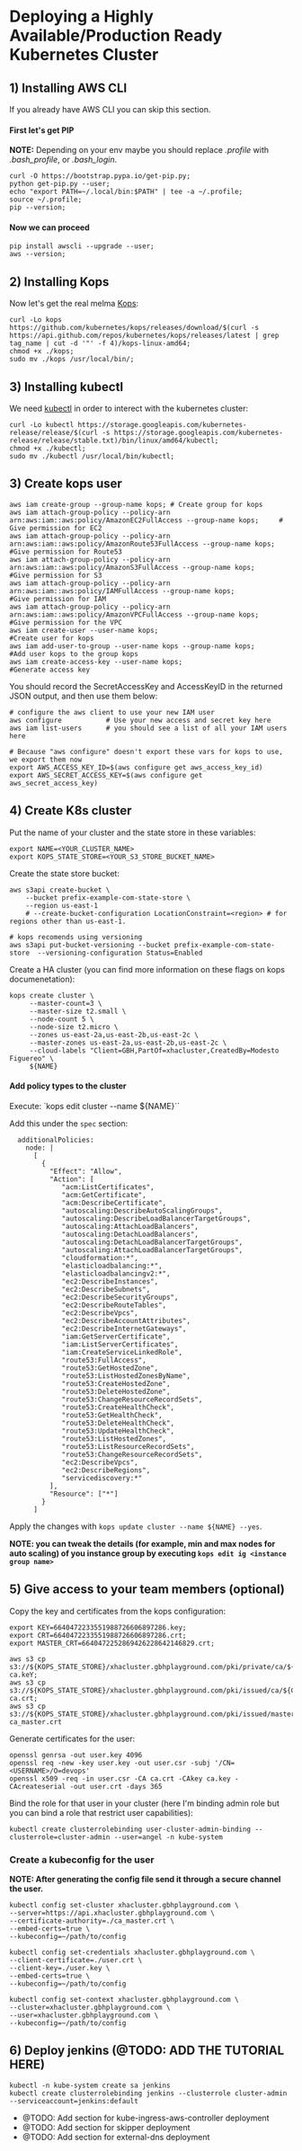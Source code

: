 # Deploying a Highly Available/Production Ready Kubernetes Cluster

## 1) Installing AWS CLI

If you already have AWS CLI you can skip this section.

#### First let's get PIP
**NOTE:** Depending on your env maybe you should replace _.profile_ with _.bash_profile_, or _.bash_login_.
```
curl -O https://bootstrap.pypa.io/get-pip.py;
python get-pip.py --user;
echo "export PATH=~/.local/bin:$PATH" | tee -a ~/.profile;
source ~/.profile;
pip --version;
```

#### Now we can proceed
```
pip install awscli --upgrade --user;
aws --version;
```

## 2) Installing Kops
Now let's get the real melma [Kops](https://github.com/kubernetes/kops):
```
curl -Lo kops https://github.com/kubernetes/kops/releases/download/$(curl -s https://api.github.com/repos/kubernetes/kops/releases/latest | grep tag_name | cut -d '"' -f 4)/kops-linux-amd64;
chmod +x ./kops;
sudo mv ./kops /usr/local/bin/;
```

## 3) Installing kubectl
We need [kubectl](https://kubernetes.io/docs/tasks/tools/install-kubectl/) in order to interect with the kubernetes cluster:

```
curl -Lo kubectl https://storage.googleapis.com/kubernetes-release/release/$(curl -s https://storage.googleapis.com/kubernetes-release/release/stable.txt)/bin/linux/amd64/kubectl;
chmod +x ./kubectl;
sudo mv ./kubectl /usr/local/bin/kubectl;
```

## 3) Create kops user

```
aws iam create-group --group-name kops; # Create group for kops
aws iam attach-group-policy --policy-arn arn:aws:iam::aws:policy/AmazonEC2FullAccess --group-name kops;     # Give permission for EC2
aws iam attach-group-policy --policy-arn arn:aws:iam::aws:policy/AmazonRoute53FullAccess --group-name kops; #Give permission for Route53
aws iam attach-group-policy --policy-arn arn:aws:iam::aws:policy/AmazonS3FullAccess --group-name kops;      #Give permission for S3
aws iam attach-group-policy --policy-arn arn:aws:iam::aws:policy/IAMFullAccess --group-name kops;           #Give permission for IAM
aws iam attach-group-policy --policy-arn arn:aws:iam::aws:policy/AmazonVPCFullAccess --group-name kops;     #Give permission for the VPC
aws iam create-user --user-name kops;                                                                       #Create user for kops
aws iam add-user-to-group --user-name kops --group-name kops;                                               #Add user kops to the group kops
aws iam create-access-key --user-name kops;                                                                 #Generate access key
```

You should record the SecretAccessKey and AccessKeyID in the returned JSON output, and then use them below:

```
# configure the aws client to use your new IAM user
aws configure           # Use your new access and secret key here
aws iam list-users      # you should see a list of all your IAM users here

# Because "aws configure" doesn't export these vars for kops to use, we export them now
export AWS_ACCESS_KEY_ID=$(aws configure get aws_access_key_id)
export AWS_SECRET_ACCESS_KEY=$(aws configure get aws_secret_access_key)
```

## 4) Create K8s cluster

Put the name of your cluster and the state store in these variables:
```
export NAME=<YOUR_CLUSTER_NAME>
export KOPS_STATE_STORE=<YOUR_S3_STORE_BUCKET_NAME>
```

Create the state store bucket:
```
aws s3api create-bucket \
    --bucket prefix-example-com-state-store \
    --region us-east-1
    # --create-bucket-configuration LocationConstraint=<region> # for regions other than us-east-1.

# kops recomends using versioning
aws s3api put-bucket-versioning --bucket prefix-example-com-state-store  --versioning-configuration Status=Enabled
```

Create a HA cluster (you can find more information on these flags on kops documenetation):
```
kops create cluster \
     --master-count=3 \
     --master-size t2.small \
     --node-count 5 \
     --node-size t2.micro \
     --zones us-east-2a,us-east-2b,us-east-2c \
     --master-zones us-east-2a,us-east-2b,us-east-2c \
     --cloud-labels "Client=GBH,PartOf=xhacluster,CreatedBy=Modesto Figuereo" \
     ${NAME}
```

#### Add policy types to the cluster

Execute: `kops edit cluster --name ${NAME}``

Add this under the `spec` section:
```
  additionalPolicies:
    node: |
      [
        {
          "Effect": "Allow",
          "Action": [
             "acm:ListCertificates",
             "acm:GetCertificate",
             "acm:DescribeCertificate",
             "autoscaling:DescribeAutoScalingGroups",
             "autoscaling:DescribeLoadBalancerTargetGroups",
             "autoscaling:AttachLoadBalancers",
             "autoscaling:DetachLoadBalancers",
             "autoscaling:DetachLoadBalancerTargetGroups",
             "autoscaling:AttachLoadBalancerTargetGroups",
             "cloudformation:*",
             "elasticloadbalancing:*",
             "elasticloadbalancingv2:*",
             "ec2:DescribeInstances",
             "ec2:DescribeSubnets",
             "ec2:DescribeSecurityGroups",
             "ec2:DescribeRouteTables",
             "ec2:DescribeVpcs",
             "ec2:DescribeAccountAttributes",
             "ec2:DescribeInternetGateways",
             "iam:GetServerCertificate",
             "iam:ListServerCertificates",
             "iam:CreateServiceLinkedRole",
             "route53:FullAccess",
             "route53:GetHostedZone",
             "route53:ListHostedZonesByName",
             "route53:CreateHostedZone",
             "route53:DeleteHostedZone",
             "route53:ChangeResourceRecordSets",
             "route53:CreateHealthCheck",
             "route53:GetHealthCheck",
             "route53:DeleteHealthCheck",
             "route53:UpdateHealthCheck",
             "route53:ListHostedZones",
             "route53:ListResourceRecordSets",
             "route53:ChangeResourceRecordSets",
             "ec2:DescribeVpcs",
             "ec2:DescribeRegions",
             "servicediscovery:*"
          ],
          "Resource": ["*"]
        }
      ]
```

Apply the changes with `kops update cluster --name ${NAME} --yes`.

**NOTE: you can tweak the details (for example, min and max nodes for auto scaling) of you instance group by executing `kops edit ig <instance group name>`**

## 5) Give access to your team members (optional)

Copy the key and certificates from the kops configuration:
```
export KEY=6640472233551988726606897286.key;
export CRT=6640472233551988726606897286.crt;
export MASTER_CRT=6640472252869426228642146829.crt;

aws s3 cp s3://${KOPS_STATE_STORE}/xhacluster.gbhplayground.com/pki/private/ca/${KEY} ca.keY;
aws s3 cp s3://${KOPS_STATE_STORE}/xhacluster.gbhplayground.com/pki/issued/ca/${CRT} ca.crt;
aws s3 cp s3://${KOPS_STATE_STORE}/xhacluster.gbhplayground.com/pki/issued/master/${MASTER_CRT} ca_master.crt
```

Generate certificates for the user:
```
openssl genrsa -out user.key 4096
openssl req -new -key user.key -out user.csr -subj '/CN=<USERNAME>/O=devops'
openssl x509 -req -in user.csr -CA ca.crt -CAkey ca.key -CAcreateserial -out user.crt -days 365
```

Bind the role for that user in your cluster (here I'm binding admin role but you can bind a role that restrict user capabilities):
```
kubectl create clusterrolebinding user-cluster-admin-binding --clusterrole=cluster-admin --user=angel -n kube-system
```

### Create a kubeconfig for the user

**NOTE: After generating the config file send it through a secure channel the user.**
```
kubectl config set-cluster xhacluster.gbhplayground.com \
--server=https://api.xhacluster.gbhplayground.com \
--certificate-authority=./ca_master.crt \
--embed-certs=true \
--kubeconfig=~/path/to/config

kubectl config set-credentials xhacluster.gbhplayground.com \
--client-certificate=./user.crt \
--client-key=./user.key \
--embed-certs=true \
--kubeconfig=~/path/to/config

kubectl config set-context xhacluster.gbhplayground.com \
--cluster=xhacluster.gbhplayground.com \
--user=xhacluster.gbhplayground.com \
--kubeconfig=~/path/to/config
```

## 6) Deploy jenkins (@TODO: ADD THE TUTORIAL HERE)
```
kubectl -n kube-system create sa jenkins
kubectl create clusterrolebinding jenkins --clusterrole cluster-admin --serviceaccount=jenkins:default
```

- @TODO: Add section for kube-ingress-aws-controller deployment
- @TODO: Add section for skipper deployment
- @TODO: Add section for external-dns deployment
